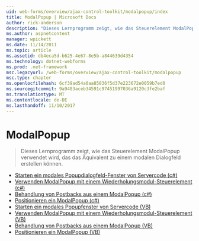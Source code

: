 ```yaml
---
uid: web-forms/overview/ajax-control-toolkit/modalpopup/index
title: ModalPopup | Microsoft Docs
author: rick-anderson
description: "Dieses Lernprogramm zeigt, wie das Steuerelement ModalPopup verwendet wird, das das Äquivalent zu einem modalen Dialogfeld erstellen können."
ms.author: aspnetcontent
manager: wpickett
ms.date: 11/14/2011
ms.topic: article
ms.assetid: db4eca5d-b625-4e67-8e5b-a844639d4354
ms.technology: dotnet-webforms
ms.prod: .net-framework
msc.legacyurl: /web-forms/overview/ajax-control-toolkit/modalpopup
msc.type: chapter
ms.openlocfilehash: 6cf39ad54a0aa85036f5d37e223672e0059b7ed0
ms.sourcegitcommit: 9a9483aceb34591c97451997036a9120c3fe2baf
ms.translationtype: MT
ms.contentlocale: de-DE
ms.lasthandoff: 11/10/2017
---
```

<a name="modalpopup"></a>ModalPopup
====================
> Dieses Lernprogramm zeigt, wie das Steuerelement ModalPopup verwendet wird, das das Äquivalent zu einem modalen Dialogfeld erstellen können.


- [Starten ein modales Popupdialogfeld-Fenster von Servercode (c#)](launching-a-modal-popup-window-from-server-code-cs.md)
- [Verwenden ModalPopup mit einem Wiederholungsmodul-Steuerelement (c#)](using-modalpopup-with-a-repeater-control-cs.md)
- [Behandlung von Postbacks aus einem ModalPopup (c#)](handling-postbacks-from-a-modalpopup-cs.md)
- [Positionieren ein ModalPopup (c#)](positioning-a-modalpopup-cs.md)
- [Starten ein modales Popupfenster von Servercode (VB)](launching-a-modal-popup-window-from-server-code-vb.md)
- [Verwenden ModalPopup mit einem Wiederholungsmodul-Steuerelement (VB)](using-modalpopup-with-a-repeater-control-vb.md)
- [Behandlung von Postbacks aus einem ModalPopup (VB)](handling-postbacks-from-a-modalpopup-vb.md)
- [Positionieren ein ModalPopup (VB)](positioning-a-modalpopup-vb.md)
